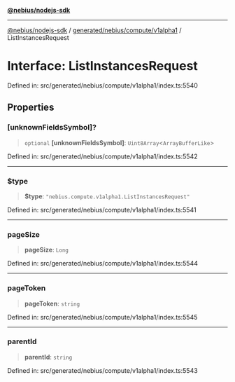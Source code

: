 [**@nebius/nodejs-sdk**](../../../../../README.md)

***

[@nebius/nodejs-sdk](../../../../../README.md) / [generated/nebius/compute/v1alpha1](../README.md) / ListInstancesRequest

# Interface: ListInstancesRequest

Defined in: src/generated/nebius/compute/v1alpha1/index.ts:5540

## Properties

### \[unknownFieldsSymbol\]?

> `optional` **\[unknownFieldsSymbol\]**: `Uint8Array`\<`ArrayBufferLike`\>

Defined in: src/generated/nebius/compute/v1alpha1/index.ts:5542

***

### $type

> **$type**: `"nebius.compute.v1alpha1.ListInstancesRequest"`

Defined in: src/generated/nebius/compute/v1alpha1/index.ts:5541

***

### pageSize

> **pageSize**: `Long`

Defined in: src/generated/nebius/compute/v1alpha1/index.ts:5544

***

### pageToken

> **pageToken**: `string`

Defined in: src/generated/nebius/compute/v1alpha1/index.ts:5545

***

### parentId

> **parentId**: `string`

Defined in: src/generated/nebius/compute/v1alpha1/index.ts:5543
